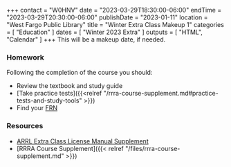 +++
contact = "W0HNV"
date = "2023-03-29T18:30:00-06:00"
endTime = "2023-03-29T20:30:00-06:00"
publishDate = "2023-01-11"
location = "West Fargo Public Library"
title = "Winter Extra Class Makeup 1"
categories = [ "Education" ]
dates = [ "Winter 2023 Extra" ]
outputs = [ "HTML", "Calendar" ]
+++
This will be a makeup date, if needed.

### Homework

Following the completion of the course you should:

* Review the textbook and study guide
* [Take practice tests]({{<relref "/rrra-course-supplement.md#practice-tests-and-study-tools" >}})
* Find your [FRN](http://wireless.fcc.gov/uls/index.htm?job=about_getting_started) 

### Resources

* [ARRL Extra Class License Manual Supplement](http://www.arrl.org/extra-class-license-manual)
* [RRRA Course Supplement]({{< relref "/files/rrra-course-supplement.md" >}})


